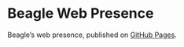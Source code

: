 # Beagle Web Presence

Beagle’s web presence, published on [GitHub Pages](https://Beagle-PSE.github.io/Beagle/branches/missingBlackboardMethods2).